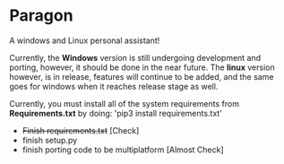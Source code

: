 # Paragon
A windows and Linux personal assistant!

Currently, the **Windows** version is still undergoing development and porting, however, it should be done in the near future.
The **linux** version however, is in release, features will continue to be added, and the same goes for windows when it reaches release stage as well.

Currently, you must install all of the system requirements from **Requirements.txt** by doing:
'pip3 install requirements.txt'

* ~~Finish requirements.txt~~ [Check]
* finish setup.py
* finish porting code to be multiplatform [Almost Check]
